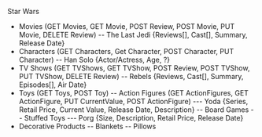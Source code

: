 Star Wars
- Movies (GET Movies, GET Movie, POST Review, POST Movie, PUT Movie, DELETE Review)
-- The Last Jedi {Reviews[], Cast[], Summary, Release Date}
- Characters (GET Characters, Get Character, POST Character, PUT Character)
-- Han Solo {Actor/Actress, Age, ?}
- TV Shows (GET TVShows, GET TVShow, POST Review, POST TVShow, PUT TVShow, DELETE Review)
-- Rebels {Reviews, Cast[], Summary, Episodes[], Air Date}
- Toys (GET Toys, POST Toy)
-- Action Figures (GET ActionFigures, GET ActionFigure, PUT CurrentValue, POST ActionFigure)
--- Yoda {Series, Retail Price, Current Value, Release Date, Description}
-- Board Games
-- Stuffed Toys
--- Porg {Size, Description, Retail Price, Release Date}
- Decorative Products
-- Blankets
-- Pillows
